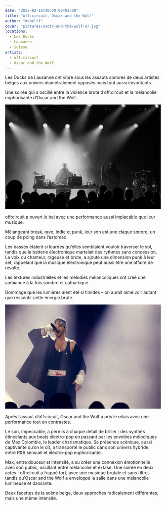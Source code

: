 ```yaml
---
date: "2025-02-16T20:00:00+02:00"
title: "off:circuit, Oscar and the Wolf"
author: "mkhelif"
cover: "pictures/oscar-and-the-wolf-07.jpg"
locations:
  - Les Docks
  - Lausanne
  - Suisse
artists:
  - off:circuit
  - Oscar and the Wolf
---
```


Les Docks de Lausanne ont vibré sous les assauts sonores de deux artistes belges aux univers diamétralement opposés mais
tout aussi envoûtants.

Une soirée qui a oscillé entre la violence brute d’off:circuit et la mélancolie euphorisante d’Oscar and the Wolf.


![off:circuit](pictures/off-circuit-01.jpg)

off:circuit a ouvert le bal avec une performance aussi implacable que leur musique.

Mélangeant break, rave, indie et punk, leur son est une claque sonore, un coup de poing dans l’estomac.

Les basses étaient si lourdes qu’elles semblaient vouloir traverser le sol, tandis que la batterie électronique
martelait des rythmes sans concession.
La voix du chanteur, rageuse et brute, a ajouté une dimension punk à leur set, rappelant que la musique électronique
peut aussi être une affaire de révolte.

Les textures industrielles et les mélodies mélancoliques ont créé une ambiance à la fois sombre et cathartique.

Dommage que les lumières aient été si timides – on aurait aimé voir autant que ressentir cette énergie brute.


![Oscar and the Wolf](pictures/oscar-and-the-wolf-07.jpg)

Après l’assaut d’off:circuit, Oscar and the Wolf a pris le relais avec une performance tout en contrastes.

Le son, impeccable, a permis à chaque détail de briller : des synthés étincelants aux beats électro-pop en passant par
les envolées mélodiques de Max Colombie, le leader charismatique.
Sa présence scénique, aussi captivante qu’on le dit, a transporté le public dans son univers hybride, entre R&B sensuel
et electro-pop euphorisante.

Max, entre douceur et intensité, a su créer une connexion émotionnelle avec son public, oscillant entre mélancolie et
extase.
Une soirée en deux actes : off:circuit a frappé fort, avec une musique brutale et sans filtre, tandis qu’Oscar and the
Wolf a enveloppé la salle dans une mélancolie lumineuse et dansante.

Deux facettes de la scène belge, deux approches radicalement différentes, mais une même intensité.

